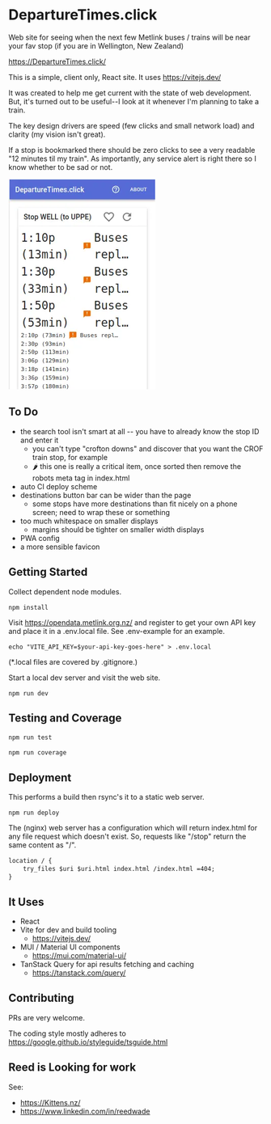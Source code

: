 
# DepartureTimes.click

Web site for seeing when the next few Metlink buses / trains will
be near your fav stop (if you are in Wellington, New Zealand)

<https://DepartureTimes.click/>

This is a simple, client only, React site. It uses <https://vitejs.dev/>

It was created to help me get current with the state of web development. But, it's turned out
to be useful--I look at it whenever I'm planning to take a train.

The key design drivers are speed (few clicks and small network load) and clarity (my vision isn't
great).

If a stop is bookmarked there should be zero clicks to see a very readable "12 minutes til my train".
As importantly, any service alert is right there so I know whether to be sad or not.

![departures listing](public/help-list.webp?raw=true)

## To Do

* the search tool isn't smart at all -- you have to already know the stop ID and enter it
  * you can't type "crofton downs" and discover that you want the CROF train stop, for example
  * 🌶 this one is really a critical item, once sorted then remove the robots meta tag in index.html
* auto CI deploy scheme
* destinations button bar can be wider than the page
  * some stops have more destinations than fit nicely on a phone screen; need to wrap these or something
* too much whitespace on smaller displays
  * margins should be tighter on smaller width displays
* PWA config
* a more sensible favicon

## Getting Started

Collect dependent node modules.

```text
npm install
```

Visit <https://opendata.metlink.org.nz/> and register to get your own API key and place it in a
.env.local file. See .env-example for an example.

```text
echo "VITE_API_KEY=$your-api-key-goes-here" > .env.local
```

(*.local files are covered by .gitignore.)

Start a local dev server and visit the web site.

```text
npm run dev
```

## Testing and Coverage

```text
npm run test
```

```text
npm run coverage
```

## Deployment

This performs a build then rsync's it to a static web server.

```text
npm run deploy
```

The (nginx) web server has a configuration which will return index.html for any file request which
doesn't exist. So, requests like "/stop" return the same content as "/".

```nginx
location / {
    try_files $uri $uri.html index.html /index.html =404;
}
```

## It Uses

* React
* Vite for dev and build tooling
  * <https://vitejs.dev/>
* MUI / Material UI components
  * <https://mui.com/material-ui/>
* TanStack Query for api results fetching and caching
  * <https://tanstack.com/query/>

## Contributing

PRs are very welcome.

The coding style mostly adheres to <https://google.github.io/styleguide/tsguide.html>

## Reed is Looking for work

See:

* <https://Kittens.nz/>
* <https://www.linkedin.com/in/reedwade>
